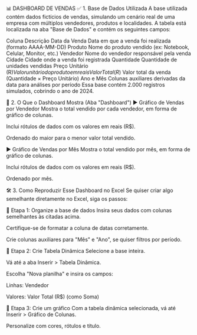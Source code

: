 📊 DASHBOARD DE VENDAS 
✅ 1. Base de Dados Utilizada
A base utilizada contém dados fictícios de vendas, simulando um cenário real de uma empresa com múltiplos vendedores, produtos e localidades. A tabela está localizada na aba "Base de Dados" e contém os seguintes campos:

Coluna	Descrição
Data da Venda	Data em que a venda foi realizada (formato AAAA-MM-DD)
Produto	Nome do produto vendido (ex: Notebook, Celular, Monitor, etc.)
Vendedor	Nome do vendedor responsável pela venda
Cidade	Cidade onde a venda foi registrada
Quantidade	Quantidade de unidades vendidas
Preço Unitário (R$)	Valor unitário do produto em reais
Valor Total (R$)	Valor total da venda (Quantidade × Preço Unitário)
Ano e Mês	Colunas auxiliares derivadas da data para análises por período
Essa base contém 2.000 registros simulados, cobrindo o ano de 2024.

🧩 2. O Que o Dashboard Mostra (Aba "Dashboard")
▶️ Gráfico de Vendas por Vendedor
Mostra o total vendido por cada vendedor, em forma de gráfico de colunas.

Inclui rótulos de dados com os valores em reais (R$).

Ordenado do maior para o menor valor total vendido.

▶️ Gráfico de Vendas por Mês
Mostra o total vendido por mês, em forma de gráfico de colunas.

Inclui rótulos de dados com os valores em reais (R$).

Ordenado por mês.


🛠️ 3. Como Reproduzir Esse Dashboard no Excel
Se quiser criar algo semelhante diretamente no Excel, siga os passos:

🔹 Etapa 1: Organize a base de dados
Insira seus dados com colunas semelhantes às citadas acima.

Certifique-se de formatar a coluna de datas corretamente.

Crie colunas auxiliares para "Mês" e "Ano", se quiser filtros por período.

🔹 Etapa 2: Crie Tabela Dinâmica
Selecione a base inteira.

Vá até a aba Inserir > Tabela Dinâmica.

Escolha "Nova planilha" e insira os campos:

Linhas: Vendedor

Valores: Valor Total (R$) (como Soma)

🔹 Etapa 3: Crie um gráfico
Com a tabela dinâmica selecionada, vá até Inserir > Gráfico de Colunas.

Personalize com cores, rótulos e título.
